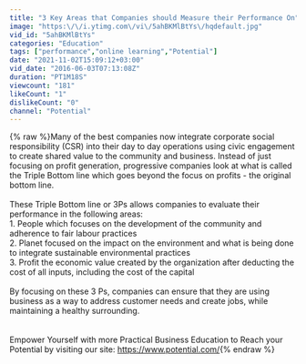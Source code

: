 ```yaml
---
title: "3 Key Areas that Companies should Measure their Performance On"
image: "https:\/\/i.ytimg.com\/vi\/5ahBKMlBtYs\/hqdefault.jpg"
vid_id: "5ahBKMlBtYs"
categories: "Education"
tags: ["performance","online learning","Potential"]
date: "2021-11-02T15:09:12+03:00"
vid_date: "2016-06-03T07:13:08Z"
duration: "PT1M18S"
viewcount: "181"
likeCount: "1"
dislikeCount: "0"
channel: "Potential"
---
```

{% raw %}Many of the best companies now integrate corporate social responsibility (CSR) into their day to day operations using civic engagement to create shared value to the community and business. Instead of just focusing on profit generation, progressive companies look at what is called the Triple Bottom line which goes beyond the focus on profits - the original bottom line. <br /><br />These Triple Bottom line or 3Ps allows companies to evaluate their performance in the following areas: <br />1. People which focuses on the development of the community and adherence to fair labour practices<br />2. Planet focused on the impact on the environment and what is being done to integrate sustainable environmental practices <br />3. Profit the economic value created by the organization after deducting the cost of all inputs, including the cost of the capital<br /><br />By focusing on these 3 Ps, companies can ensure that they are using business as a way to address customer needs and create jobs, while maintaining a healthy surrounding. <br /><br /><br />Empower Yourself with more Practical Business Education to Reach your Potential by visiting our site: <a rel="nofollow" target="blank" href="https://www.potential.com/">https://www.potential.com/</a>{% endraw %}
